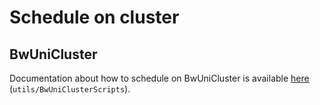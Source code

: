 # Schedule on cluster
## BwUniCluster
Documentation about how to schedule on BwUniCluster is available [here](../../utils/BwUniClusterScripts/README.md) (`utils/BwUniClusterScripts`).
